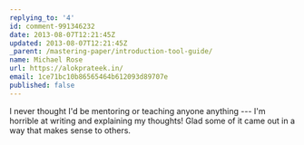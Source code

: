 ```yaml
---
replying_to: '4'
id: comment-991346232
date: 2013-08-07T12:21:45Z
updated: 2013-08-07T12:21:45Z
_parent: /mastering-paper/introduction-tool-guide/
name: Michael Rose
url: https://alokprateek.in/
email: 1ce71bc10b86565464b612093d89707e
published: false
---
```


I never thought I'd be mentoring or teaching anyone anything --- I'm horrible at
writing and explaining my thoughts! Glad some of it came out in a way that makes
sense to others.
